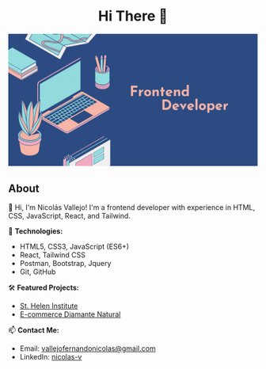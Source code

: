 <div align="center">
<h1 align ="center">Hi There 👋</h1> 
<img src="frontend_img.webp">
</div>


## About

👋 Hi, I'm Nicolás Vallejo! I'm a frontend developer with experience in HTML, CSS, JavaScript, React, and Tailwind.

🚀 **Technologies:**
- HTML5, CSS3, JavaScript (ES6+)
- React, Tailwind CSS
- Postman, Bootstrap, Jquery
- Git, GitHub

🛠️ **Featured Projects:**
- [St. Helen Institute](https://github.com/nicking94/St-Helen-Institute-web)
- [E-commerce Diamante Natural](https://github.com/nicking94/St-Helen-Institute-web)

📫 **Contact Me:**
- Email: [vallejofernandonicolas@gmail.com](mailto:vallejofernandonicolas@gmail.com)
- LinkedIn: [nicolas-v](https://www.linkedin.com/in/nicolas-v/)


